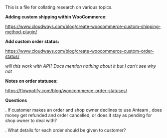 This is a file for collating research on various topics.


**Adding custom shipping within WooCommerce:**

https://www.cloudways.com/blog/create-woocommerce-custom-shipping-method-plugin/

**Add custom order status:**

https://www.cloudways.com/blog/create-woocommerce-custom-order-status/

*will this work with API? Docs mention nothing about it but I can't see why not*

**Notes on order statuses:**

https://flownotify.com/blog/woocommerce-order-statuses/


**Questions**

. If customer makes an order and shop owner declines to use Anteam , does money get refunded and order cancelled, or does it stay as pending for shop owner to deal with?

. What details for each order should be given to customer?